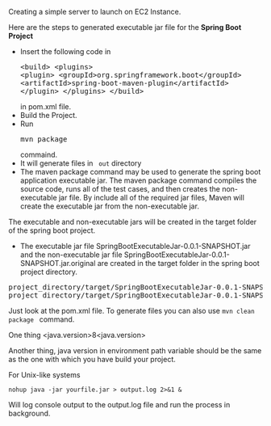 Creating a simple server to launch on EC2 Instance.

Here are the steps to generated executable jar file for the **Spring Boot Project** <br/>
* Insert the following code in <pre>\<build>
  \<plugins>
  \<plugin>
  \<groupId>org.springframework.boot\</groupId>
  \<artifactId>spring-boot-maven-plugin\</artifactId>
  \</plugin>
  \</plugins>
  \</build></pre>  in pom.xml file.
* Build the Project.
* Run <pre>mvn package</pre> commaind.
* It will generate files in <code> out</code> directory
* The maven package command may be used to generate the spring boot application executable jar. The maven package command compiles the source code, runs all of the test cases, and then creates the non-executable jar file. By include all of the required jar files, Maven will create the executable jar from the non-executable jar.

The executable and non-executable jars will be created in the target folder of the spring boot project.
* The executable jar file SpringBootExecutableJar-0.0.1-SNAPSHOT.jar and the non-executable jar file SpringBootExecutableJar-0.0.1-SNAPSHOT.jar.original are created in the target folder in the spring boot project directory.
<pre>
project_directory/target/SpringBootExecutableJar-0.0.1-SNAPSHOT.jar
project_directory/target/SpringBootExecutableJar-0.0.1-SNAPSHOT.jar.original
</pre>

Just look at the pom.xml file.
To generate files you can also use <code>mvn clean package </code> command.

One thing <java.version>8<java.version> 

Another thing, java version in environment path variable should be the same as the one with which you have build your project.

For Unix-like systems
```
nohup java -jar yourfile.jar > output.log 2>&1 &
```

Will log console output to the output.log file and run the process in background.
